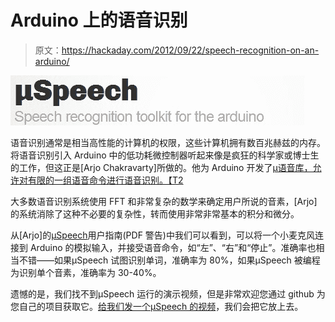 # Arduino 上的语音识别

> 原文：<https://hackaday.com/2012/09/22/speech-recognition-on-an-arduino/>

![](img/5f8c001b0d80cd3ff7e7d34d7eabff1d.png "speech")

语音识别通常是相当高性能的计算机的权限，这些计算机拥有数百兆赫兹的内存。将语音识别引入 Arduino 中的低功耗微控制器听起来像是疯狂的科学家或博士生的工作，但这正是[Arjo Chakravarty]所做的。他为 Arduino 开发了[μ语音库，允许对有限的一组语音命令进行语音识别。【T2](http://arjo129.github.com/uSpeech/) 

大多数语音识别系统使用 FFT 和非常复杂的数学来确定用户所说的音素，[Arjo]的系统消除了这种不必要的复杂性，转而使用非常非常基本的积分和微分。

从[Arjo]的[μSpeech](http://cloud.github.com/downloads/arjo129/uSpeech/%C2%B5Speech.pdf)用户指南(PDF 警告)中我们可以看到，可以将一个小麦克风连接到 Arduino 的模拟输入，并接受语音命令，如“左”、“右”和“停止”。准确率也相当不错——如果μSpeech 试图识别单词，准确率为 80%，如果μSpeech 被编程为识别单个音素，准确率为 30-40%。

遗憾的是，我们找不到μSpeech 运行的演示视频，但是非常欢迎您通过 github 为您自己的项目获取它。[给我们发一个μSpeech 的视频](http://hackaday.com/contact-hack-a-day/)，我们会把它放上去。